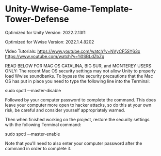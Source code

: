 # Unity-Wwise-Game-Template-Tower-Defense

Optimized for Unity Version: 
2022.2.13f1

Optimized for Wwise Version: 
2022.1.4.8202

Video Tutorials:
https://www.youtube.com/watch?v=NVyCF5SY63o
https://www.youtube.com/watch?v=1i0SBLdZbZg

READ BELOW FOR MAC OS CATALINA, BIG SUR, and MONTEREY USERS ONLY:
The recent Mac OS security settings  may not allow Unity to properly 
load Wwise soundbanks. To bypass the security precautions that the Mac OS has put in place 
you need to type the following line into the Terminal: 

sudo spctl --master-disable

Followed by your computer password to complete the command. This does leave your computer 
more open to hacker attacks, so do this at your own risk, be careful and consider yourself 
appropriately warned.  

Then when finished working on the project, 
restore the security settings with the following Terminal command:

sudo spctl --master-enable 

Note that you'll need to also enter your computer password after the command in order to
complete it.
